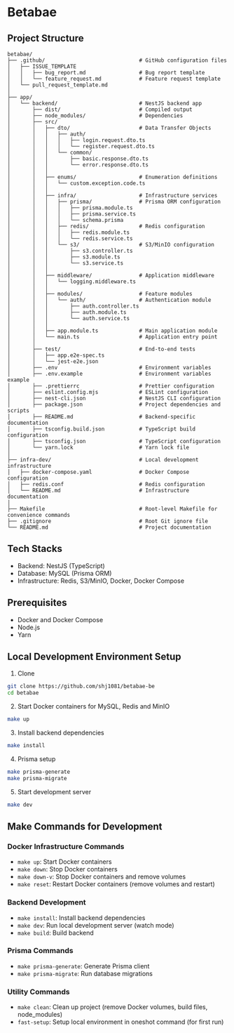 # Betabae

## Project Structure

```
betabae/
├── .github/                              # GitHub configuration files
│   ├── ISSUE_TEMPLATE
│   │   ├── bug_report.md                 # Bug report template
│   │   └── feature_request.md            # Feature request template
│   └── pull_request_template.md
│
├── app/
│   └── backend/                          # NestJS backend app
│       ├── dist/                         # Compiled output
│       ├── node_modules/                 # Dependencies
│       ├── src/
│       │   ├── dto/                      # Data Transfer Objects
│       │   │   ├── auth/
│       │   │   │   ├── login.request.dto.ts
│       │   │   │   └── register.request.dto.ts
│       │   │   └── common/
│       │   │       ├── basic.response.dto.ts
│       │   │       └── error.response.dto.ts
│       │   │
│       │   ├── enums/                    # Enumeration definitions
│       │   │   └── custom.exception.code.ts
│       │   │
│       │   ├── infra/                    # Infrastructure services
│       │   │   ├── prisma/               # Prisma ORM configuration
│       │   │   │   ├── prisma.module.ts
│       │   │   │   ├── prisma.service.ts
│       │   │   │   └── schema.prisma
│       │   │   ├── redis/                # Redis configuration
│       │   │   │   ├── redis.module.ts
│       │   │   │   └── redis.service.ts
│       │   │   └── s3/                   # S3/MinIO configuration
│       │   │       ├── s3.controller.ts
│       │   │       ├── s3.module.ts
│       │   │       └── s3.service.ts
│       │   │
│       │   ├── middleware/               # Application middleware
│       │   │   └── logging.middleware.ts
│       │   │
│       │   ├── modules/                  # Feature modules
│       │   │   └── auth/                 # Authentication module
│       │   │       ├── auth.controller.ts
│       │   │       ├── auth.module.ts
│       │   │       └── auth.service.ts
│       │   │
│       │   ├── app.module.ts             # Main application module
│       │   └── main.ts                   # Application entry point
│       │
│       ├── test/                         # End-to-end tests
│       │   ├── app.e2e-spec.ts
│       │   └── jest-e2e.json
│       ├── .env                          # Environment variables
│       ├── .env.example                  # Environment variables example
│       ├── .prettierrc                   # Prettier configuration
│       ├── eslint.config.mjs             # ESLint configuration
│       ├── nest-cli.json                 # NestJS CLI configuration
│       ├── package.json                  # Project dependencies and scripts
│       ├── README.md                     # Backend-specific documentation
│       ├── tsconfig.build.json           # TypeScript build configuration
│       ├── tsconfig.json                 # TypeScript configuration
│       └── yarn.lock                     # Yarn lock file
│
├── infra-dev/                            # Local development infrastructure
│   ├── docker-compose.yaml               # Docker Compose configuration
│   ├── redis.conf                        # Redis configuration
│   └── README.md                         # Infrastructure documentation
│
├── Makefile                              # Root-level Makefile for convenience commands
├── .gitignore                            # Root Git ignore file
└── README.md                             # Project documentation
```

## Tech Stacks

- Backend: NestJS (TypeScript)
- Database: MySQL (Prisma ORM)
- Infrastructure: Redis, S3/MinIO, Docker, Docker Compose

## Prerequisites

- Docker and Docker Compose
- Node.js
- Yarn

## Local Development Environment Setup

1. Clone

```bash
git clone https://github.com/shj1081/betabae-be
cd betabae
```

2. Start Docker containers for MySQL, Redis and MinIO

```bash
make up
```

3. Install backend dependencies

```bash
make install
```

4. Prisma setup

```bash
make prisma-generate
make prisma-migrate
```

5. Start development server

```bash
make dev
```

## Make Commands for Development

### Docker Infrastructure Commands

- `make up`: Start Docker containers
- `make down`: Stop Docker containers
- `make down-v`: Stop Docker containers and remove volumes
- `make reset`: Restart Docker containers (remove volumes and restart)

### Backend Development

- `make install`: Install backend dependencies
- `make dev`: Run local development server (watch mode)
- `make build`: Build backend

### Prisma Commands

- `make prisma-generate`: Generate Prisma client
- `make prisma-migrate`: Run database migrations

### Utility Commands

- `make clean`: Clean up project (remove Docker volumes, build files, node_modules)
- `fast-setup`: Setup local environment in oneshot command (for first run)
